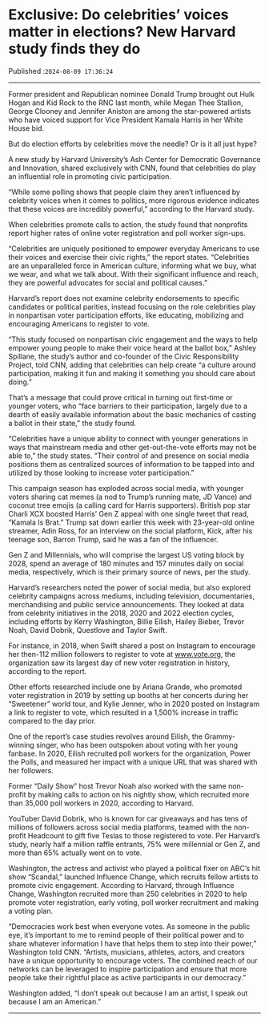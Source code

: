 # Exclusive: Do celebrities’ voices matter in elections? New Harvard study finds they do

Published :`2024-08-09 17:36:24`

---

Former president and Republican nominee Donald Trump brought out Hulk Hogan and Kid Rock to the RNC last month, while Megan Thee Stallion, George Clooney and Jennifer Aniston are among the star-powered artists who have voiced support for Vice President Kamala Harris in her White House bid.

But do election efforts by celebrities move the needle? Or is it all just hype?

A new study by Harvard University’s Ash Center for Democratic Governance and Innovation, shared exclusively with CNN, found that celebrities do play an influential role in promoting civic participation.

“While some polling shows that people claim they aren’t influenced by celebrity voices when it comes to politics, more rigorous evidence indicates that these voices are incredibly powerful,” according to the Harvard study.

When celebrities promote calls to action, the study found that nonprofits report higher rates of online voter registration and poll worker sign-ups.

“Celebrities are uniquely positioned to empower everyday Americans to use their voices and exercise their civic rights,” the report states. “Celebrities are an unparalleled force in American culture, informing what we buy, what we wear, and what we talk about. With their significant influence and reach, they are powerful advocates for social and political causes.”

Harvard’s report does not examine celebrity endorsements to specific candidates or political parities, instead focusing on the role celebrities play in nonpartisan voter participation efforts, like educating, mobilizing and encouraging Americans to register to vote.

“This study focused on nonpartisan civic engagement and the ways to help empower young people to make their voice heard at the ballot box,” Ashley Spillane, the study’s author and co-founder of the Civic Responsibility Project, told CNN, adding that celebrities can help create “a culture around participation, making it fun and making it something you should care about doing.”

That’s a message that could prove critical in turning out first-time or younger voters, who “face barriers to their participation, largely due to a dearth of easily available information about the basic mechanics of casting a ballot in their state,” the study found.

“Celebrities have a unique ability to connect with younger generations in ways that mainstream media and other get-out-the-vote efforts may not be able to,” the study states. “Their control of and presence on social media positions them as centralized sources of information to be tapped into and utilized by those looking to increase voter participation.”

This campaign season has exploded across social media, with younger voters sharing cat memes (a nod to Trump’s running mate, JD Vance) and coconut tree emojis (a calling card for Harris supporters). British pop star Charli XCX boosted Harris’ Gen Z appeal with one single tweet that read, “Kamala Is Brat.” Trump sat down earlier this week with 23-year-old online streamer, Adin Ross, for an interview on the social platform, Kick, after his teenage son, Barron Trump, said he was a fan of the influencer.

Gen Z and Millennials, who will comprise the largest US voting block by 2028, spend an average of 180 minutes and 157 minutes daily on social media, respectively, which is their primary source of news, per the study.

Harvard’s researchers noted the power of social media, but also explored celebrity campaigns across mediums, including television, documentaries, merchandising and public service announcements. They looked at data from celebrity initiatives in the 2018, 2020 and 2022 election cycles, including efforts by Kerry Washington, Billie Eilish, Hailey Bieber, Trevor Noah, David Dobrik, Questlove and Taylor Swift.

For instance, in 2018, when Swift shared a post on Instagram to encourage her then-112 million followers to register to vote at www.vote.org, the organization saw its largest day of new voter registration in history, according to the report.

Other efforts researched include one by Ariana Grande, who promoted voter registration in 2019 by setting up booths at her concerts during her “Sweetener” world tour, and Kylie Jenner, who in 2020 posted on Instagram a link to register to vote, which resulted in a 1,500% increase in traffic compared to the day prior.

One of the report’s case studies revolves around Eilish, the Grammy-winning singer, who has been outspoken about voting with her young fanbase. In 2020, Eilish recruited poll workers for the organization, Power the Polls, and measured her impact with a unique URL that was shared with her followers.

Former “Daily Show” host Trevor Noah also worked with the same non-profit by making calls to action on his nightly show, which recruited more than 35,000 poll workers in 2020, according to Harvard.

YouTuber David Dobrik, who is known for car giveaways and has tens of millions of followers across social media platforms, teamed with the non-profit Headcount to gift five Teslas to those registered to vote. Per Harvard’s study, nearly half a million raffle entrants, 75% were millennial or Gen Z, and more than 65% actually went on to vote.

Washington, the actress and activist who played a political fixer on ABC’s hit show “Scandal,” launched Influence Change, which recruits fellow artists to promote civic engagement. According to Harvard, through Influence Change, Washington recruited more than 250 celebrities in 2020 to help promote voter registration, early voting, poll worker recruitment and making a voting plan.

“Democracies work best when everyone votes. As someone in the public eye, it’s important to me to remind people of their political power and to share whatever information I have that helps them to step into their power,” Washington told CNN. “Artists, musicians, athletes, actors, and creators have a unique opportunity to encourage voters. The combined reach of our networks can be leveraged to inspire participation and ensure that more people take their rightful place as active participants in our democracy.”

Washington added, “I don’t speak out because I am an artist, I speak out because I am an American.”

---

